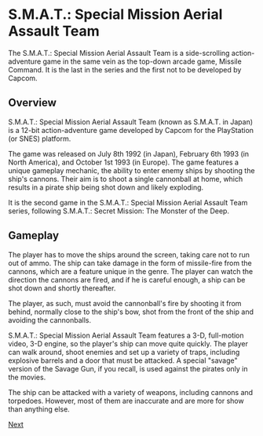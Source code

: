 # S.M.A.T.: Special Mission Aerial Assault Team

The S.M.A.T.: Special Mission Aerial Assault Team is a side-scrolling action-adventure game in the same vein as the top-down arcade game, Missile Command. It is the last in the series and the first not to be developed by Capcom.

## Overview

S.M.A.T.: Special Mission Aerial Assault Team (known as S.M.A.T. in Japan) is a 12-bit action-adventure game developed by Capcom for the PlayStation (or SNES) platform.

The game was released on July 8th 1992 (in Japan), February 6th 1993 (in North America), and October 1st 1993 (in Europe). The game features a unique gameplay mechanic, the ability to enter enemy ships by shooting the ship's cannons. Their aim is to shoot a single cannonball at home, which results in a pirate ship being shot down and likely exploding.

It is the second game in the S.M.A.T.: Special Mission Aerial Assault Team series, following S.M.A.T.: Secret Mission: The Monster of the Deep.

## Gameplay

The player has to move the ships around the screen, taking care not to run out of ammo. The ship can take damage in the form of missile-fire from the cannons, which are a feature unique in the genre. The player can watch the direction the cannons are fired, and if he is careful enough, a ship can be shot down and shortly thereafter.

The player, as such, must avoid the cannonball's fire by shooting it from behind, normally close to the ship's bow, shot from the front of the ship and avoiding the cannonballs.

S.M.A.T.: Special Mission Aerial Assault Team features a 3-D, full-motion video, 3-D engine, so the player's ship can move quite quickly. The player can walk around, shoot enemies and set up a variety of traps, including explosive barrels and a door that must be attacked. A special "savage" version of the Savage Gun, if you recall, is used against the pirates only in the movies.

The ship can be attacked with a variety of weapons, including cannons and torpedoes. However, most of them are inaccurate and are more for show than anything else.

[Next](323.md)